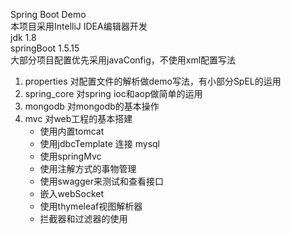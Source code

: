 Spring Boot Demo <br/>
本项目采用IntelliJ IDEA编辑器开发 <br/>
jdk        1.8 <br/>
springBoot 1.5.15 <br/>
大部分项目配置优先采用javaConfig，不使用xml配置写法 <br/>

1. properties  对配置文件的解析做demo写法，有小部分SpEL的运用 <br/>
2. spring_core 对spring ioc和aop做简单的运用 <br/>
3. mongodb     对mongodb的基本操作 <br/>
4. mvc         对web工程的基本搭建 <br/>
   +  使用内置tomcat <br/>
   +  使用jdbcTemplate 连接 mysql <br/>
   +  使用springMvc <br/>
   +  使用注解方式的事物管理 <br/>
   +  使用swagger来测试和查看接口 <br/>
   +  嵌入webSocket <br/>
   +  使用thymeleaf视图解析器
   +  拦截器和过滤器的使用